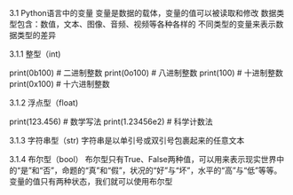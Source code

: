 3.1 Python语言中的变量
变量是数据的载体，变量的值可以被读取和修改
数据类型包含：数值，文本、图像、音频、视频等各种各样的
不同类型的变量来表示数据类型的差异

3.1.1   整型（int)

print(0b100)  # 二进制整数
print(0o100)  # 八进制整数
print(100)    # 十进制整数
print(0x100)  # 十六进制整数

3.1.2   浮点型（float)

print(123.456)    # 数学写法
print(1.23456e2)  # 科学计数法

3.1.3   字符串型（str)
字符串是以单引号或双引号包裹起来的任意文本

3.1.4   布尔型（bool）
布尔型只有True、False两种值，可以用来表示现实世界中的“是”和“否”，命题的“真”和“假”，状况的“好”与“坏”，水平的“高”与“低”等等。变量的值只有两种状态，我们就可以使用布尔型




